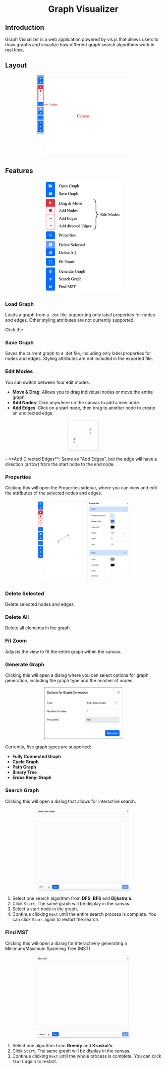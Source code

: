 <h1 align="center">Graph Visualizer</h1>

## Introduction
Graph Visualizer is a web application powered by vis.js that allows users to draw graphs and visualize how different graph search algorithms work in real time.

## Layout
<p align="center">
    <img src="./images/layout.png" alt="UI Layout" width="60%">
</p>

## Features
<p align="center">
    <img src="./images/features.png" alt="UI Layout" width="50%">
</p>

### Load Graph 
Loads a graph from a `.dot` file, supporting only label properties for nodes and edges. Other styling attributes are not currently supported.

Click the 

### Save Graph
Saves the current graph to a .dot file, including only label properties for nodes and edges. Styling attributes are not included in the exported file.

### Edit Modes
You can switch between four edit modes:

- **Move & Drag**: Allows you to drag individual nodes or move the entire graph.
- **Add Nodes**: Click anywhere on the canvas to add a new node.
- **Add Edges**: Click on a start node, then drag to another node to create an undirected edge.
<p align="center">
    <img src="./images/addEdge.gif" alt="Add Edge" width="20%">
</p>
- **Add Directed Edges**: Same as "Add Edges", but the edge will have a direction (arrow) from the start node to the end node.

### Properties
Clicking this will open the Properties sidebar, where you can view and edit the attributes of the selected nodes and edges.
<p align="center">
    <img src="./images/properties.png" alt="Properties" width="60%">
</p>

### Delete Selected
Delete selected nodes and edges.

### Delete All
Delete all elements in the graph.

### Fit Zoom
Adjusts the view to fit the entire graph within the canvas.

### Generate Graph
Clicking this will open a dialog where you can select options for graph generation, including the graph type and the number of nodes. 
<p align="center">
    <img src="./images/generate.png" alt="Generate" width="50%">
</p>

Currently, five graph types are supported:
- **Fully Connected Graph**
- **Cycle Graph**
- **Path Graph**
- **Binary Tree**
- **Erdos Renyi Graph**

### Search Graph
Clicking this will open a dialog that allows for interactive search. 
<p align="center">
    <img src="./images/search.gif" alt="Search" width="60%">
</p>

1. Select one search algorithm from **DFS**, **BFS** and **Dijkstra's**.
2. Click `Start`. The same graph will be display in the canvas.
3. Select a start node in the graph.
4. Continue clicking `Next` until the entire search process is complete. You can click `Start` again to restart the search.

### Find MST
Clicking this will open a dialog for interactively generating a Minimum/Maximum Spanning Tree (MST). 
<p align="center">
    <img src="./images/mst.gif" alt="MST" width="60%">
</p>

1. Select one algorithm from **Greedy** and **Kruskal's**.
2. Click `Start`. The same graph will be display in the canvas.
3. Continue clicking `Next` until the whole process is complete. You can click `Start` again to restart.



